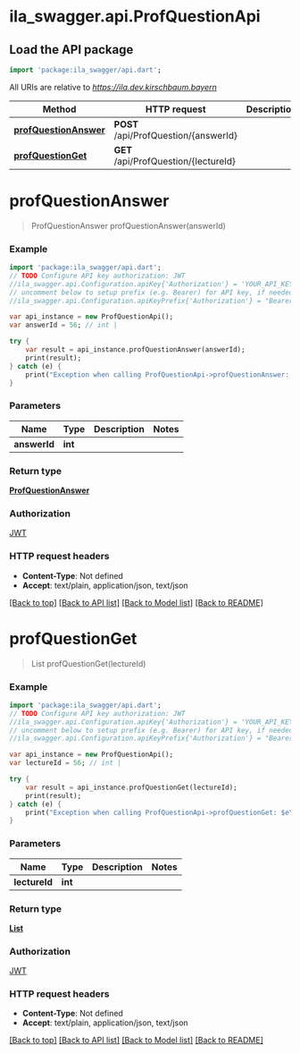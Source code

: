 # ila_swagger.api.ProfQuestionApi

## Load the API package
```dart
import 'package:ila_swagger/api.dart';
```

All URIs are relative to *https://ila.dev.kirschbaum.bayern*

Method | HTTP request | Description
------------- | ------------- | -------------
[**profQuestionAnswer**](ProfQuestionApi.md#profQuestionAnswer) | **POST** /api/ProfQuestion/{answerId} | 
[**profQuestionGet**](ProfQuestionApi.md#profQuestionGet) | **GET** /api/ProfQuestion/{lectureId} | 


# **profQuestionAnswer**
> ProfQuestionAnswer profQuestionAnswer(answerId)



### Example 
```dart
import 'package:ila_swagger/api.dart';
// TODO Configure API key authorization: JWT
//ila_swagger.api.Configuration.apiKey{'Authorization'} = 'YOUR_API_KEY';
// uncomment below to setup prefix (e.g. Bearer) for API key, if needed
//ila_swagger.api.Configuration.apiKeyPrefix{'Authorization'} = "Bearer";

var api_instance = new ProfQuestionApi();
var answerId = 56; // int | 

try { 
    var result = api_instance.profQuestionAnswer(answerId);
    print(result);
} catch (e) {
    print("Exception when calling ProfQuestionApi->profQuestionAnswer: $e\n");
}
```

### Parameters

Name | Type | Description  | Notes
------------- | ------------- | ------------- | -------------
 **answerId** | **int**|  | 

### Return type

[**ProfQuestionAnswer**](ProfQuestionAnswer.md)

### Authorization

[JWT](../README.md#JWT)

### HTTP request headers

 - **Content-Type**: Not defined
 - **Accept**: text/plain, application/json, text/json

[[Back to top]](#) [[Back to API list]](../README.md#documentation-for-api-endpoints) [[Back to Model list]](../README.md#documentation-for-models) [[Back to README]](../README.md)

# **profQuestionGet**
> List<ProfQuestion> profQuestionGet(lectureId)



### Example 
```dart
import 'package:ila_swagger/api.dart';
// TODO Configure API key authorization: JWT
//ila_swagger.api.Configuration.apiKey{'Authorization'} = 'YOUR_API_KEY';
// uncomment below to setup prefix (e.g. Bearer) for API key, if needed
//ila_swagger.api.Configuration.apiKeyPrefix{'Authorization'} = "Bearer";

var api_instance = new ProfQuestionApi();
var lectureId = 56; // int | 

try { 
    var result = api_instance.profQuestionGet(lectureId);
    print(result);
} catch (e) {
    print("Exception when calling ProfQuestionApi->profQuestionGet: $e\n");
}
```

### Parameters

Name | Type | Description  | Notes
------------- | ------------- | ------------- | -------------
 **lectureId** | **int**|  | 

### Return type

[**List<ProfQuestion>**](ProfQuestion.md)

### Authorization

[JWT](../README.md#JWT)

### HTTP request headers

 - **Content-Type**: Not defined
 - **Accept**: text/plain, application/json, text/json

[[Back to top]](#) [[Back to API list]](../README.md#documentation-for-api-endpoints) [[Back to Model list]](../README.md#documentation-for-models) [[Back to README]](../README.md)

